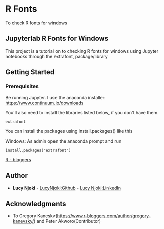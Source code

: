 # R Fonts
To check R fonts for windows
## Jupyterlab R Fonts for Windows

This project is a tutorial on to checking R fonts for windows using Jupyter notebooks through the extrafont, package/library 


## Getting Started

### Prerequisites

Be running Jupyter. I use the anaconda installer: https://www.continuum.io/downloads

You'll also need to install the libraries listed below, if you don't have them.

```
extrafont
```


You can install the packages  using install.packages() like this

Windows: As admin open the anaconda prompt and run
```
install.packages("extrafont")
```
[R - bloggers](hhttps://www.r-bloggers.com/map-of-the-windows-fonts-registered-with-r/ttps://www.example.com)

## Author

* **Lucy Njoki** - [LucyNjoki:Github](https://github.com/LucyNjoki) - [Lucy Njoki:LinkedIn](https://www.linkedin.com/in/lucy-njoki-b34b44135/)

## Acknowledgments

* To   Gregory Kaneskv(https://www.r-bloggers.com/author/gregory-kanevsky/) and Peter Akworo(Contributor)
 
